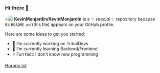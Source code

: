 ### Hi there 👋

<![](https://www.tijuana.tecnm.mx/wp-content/uploads/2015/05/DEPARTAMENTO-DE-SISTEMAS-Y-COMPUTACION_HEADING.png)
**KevinMonjardin/KevinMonjardin** is a ✨ _special_ ✨ repository because its `README.md` (this file) appears on your GitHub profile.

Here are some ideas to get you started:

- 🔭 I’m currently working on TribalDevs
- 🌱 I’m currently learning Backend/Frontend
- ⚡ Fun fact: I don't know how programming 

[Horario.txt](https://github.com/KevinMonjardin/KevinMonjardin/files/8037077/Horario.txt)
